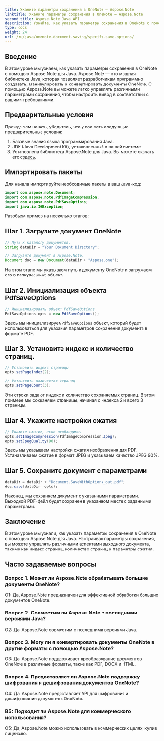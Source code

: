 ```yaml
---
title: Укажите параметры сохранения в OneNote — Aspose.Note
linktitle: Укажите параметры сохранения в OneNote — Aspose.Note
second_title: Aspose.Note Java API
description: Узнайте, как указать параметры сохранения в OneNote с помощью Aspose.Note для Java. Легко настройте параметры индекса, количества и сжатия страниц.
type: docs
weight: 24
url: /ru/java/onenote-document-saving/specify-save-options/
---
```

## Введение

В этом уроке мы узнаем, как указать параметры сохранения в OneNote с помощью Aspose.Note для Java. Aspose.Note — это мощная библиотека Java, которая позволяет разработчикам программно создавать, манипулировать и конвертировать документы OneNote. С помощью Aspose.Note вы можете легко управлять различными параметрами сохранения, чтобы настроить вывод в соответствии с вашими требованиями.

## Предварительные условия

Прежде чем начать, убедитесь, что у вас есть следующие предварительные условия:

1. Базовые знания языка программирования Java.
2. JDK (Java Development Kit), установленный в вашей системе.
3.  Установлена библиотека Aspose.Note для Java. Вы можете скачать его с[здесь](https://releases.aspose.com/note/java/).

## Импортировать пакеты

Для начала импортируйте необходимые пакеты в ваш Java-код:

```java
import com.aspose.note.Document;
import com.aspose.note.PdfImageCompression;
import com.aspose.note.PdfSaveOptions;
import java.io.IOException;
```

Разобьем пример на несколько этапов:

## Шаг 1. Загрузите документ OneNote

```java
// Путь к каталогу документов.
String dataDir = "Your Document Directory";

// Загрузите документ в Aspose.Note.
Document doc = new Document(dataDir + "Aspose.one");
```

 На этом этапе мы указываем путь к документу OneNote и загружаем его в папку`Document` объект.

## Шаг 2. Инициализация объекта PdfSaveOptions

```java
// Инициализировать объект PdfSaveOptions
PdfSaveOptions opts = new PdfSaveOptions();
```

 Здесь мы инициализируем`PdfSaveOptions` объект, который будет использоваться для указания параметров сохранения документа в формате PDF.

## Шаг 3. Установите индекс и количество страниц.

```java
// Установить индекс страницы
opts.setPageIndex(2);

// Установить количество страниц
opts.setPageCount(3);
```

Эти строки задают индекс и количество сохраняемых страниц. В этом примере мы сохраняем страницы, начиная с индекса 2 и всего 3 страницы.

## Шаг 4. Укажите настройки сжатия

```java
// Укажите сжатие, если необходимо.
opts.setImageCompression(PdfImageCompression.Jpeg);
opts.setJpegQuality(90);
```

Здесь мы указываем настройки сжатия изображения для PDF. Устанавливаем сжатие в формат JPEG и указываем качество JPEG 90%.

## Шаг 5. Сохраните документ с параметрами

```java
dataDir = dataDir + "Document.SaveWithOptions_out.pdf";
doc.save(dataDir, opts);
```

Наконец, мы сохраняем документ с указанными параметрами. Выходной PDF-файл будет сохранен в указанном месте с заданными параметрами.

## Заключение

В этом уроке мы узнали, как указать параметры сохранения в OneNote с помощью Aspose.Note для Java. Настраивая параметры сохранения, вы можете управлять различными аспектами выходного документа, такими как индекс страниц, количество страниц и параметры сжатия.

## Часто задаваемые вопросы

### Вопрос 1. Может ли Aspose.Note обрабатывать большие документы OneNote?

О1: Да, Aspose.Note предназначен для эффективной обработки больших документов OneNote.

### Вопрос 2. Совместим ли Aspose.Note с последними версиями Java?

О2: Да, Aspose.Note совместим с последними версиями Java.

### Вопрос 3. Могу ли я конвертировать документы OneNote в другие форматы с помощью Aspose.Note?

О3: Да, Aspose.Note поддерживает преобразование документов OneNote в различные форматы, такие как PDF, DOCX и HTML.

### Вопрос 4. Предоставляет ли Aspose.Note поддержку шифрования и дешифрования документов OneNote?

О4: Да, Aspose.Note предоставляет API для шифрования и дешифрования документов OneNote.

### В5: Подходит ли Aspose.Note для коммерческого использования?

О5: Да, Aspose.Note можно использовать в коммерческих целях, купив лицензию.